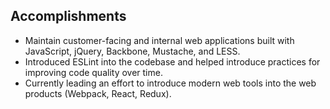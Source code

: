 ## Accomplishments

- Maintain customer-facing and internal web applications built with JavaScript, jQuery, Backbone, Mustache, and LESS.
- Introduced ESLint into the codebase and helped introduce practices for improving code quality over time.
- Currently leading an effort to introduce modern web tools into the web products (Webpack, React, Redux).
